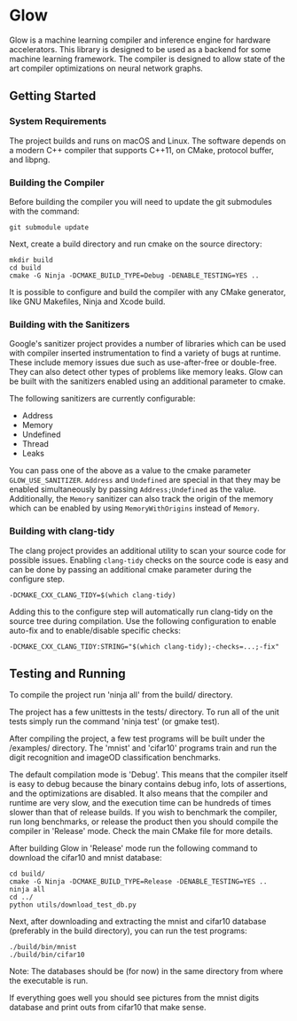 # Glow

Glow is a machine learning compiler and inference engine for hardware
accelerators. This library is designed to be used as a backend for some machine
learning framework. The compiler is designed to allow state of the art compiler
optimizations on neural network graphs.

## Getting Started

### System Requirements

The project builds and runs on macOS and Linux. The software depends on a modern
C++ compiler that supports C++11, on CMake, protocol buffer, and libpng.

### Building the Compiler

Before building the compiler you will need to update the git submodules with the
command:

  ```
  git submodule update
  ```

Next, create a build directory and run cmake on the source directory:

  ```
  mkdir build
  cd build
  cmake -G Ninja -DCMAKE_BUILD_TYPE=Debug -DENABLE_TESTING=YES ..
  ```

It is possible to configure and build the compiler with any CMake generator,
like GNU Makefiles, Ninja and Xcode build.

### Building with the Sanitizers

Google's sanitizer project provides a number of libraries which can be used with
compiler inserted instrumentation to find a variety of bugs at runtime.  These
include memory issues due such as use-after-free or double-free.  They can also
detect other types of problems like memory leaks.  Glow can be built with the
sanitizers enabled using an additional parameter to cmake.

The following sanitizers are currently configurable:

  - Address
  - Memory
  - Undefined
  - Thread
  - Leaks

You can pass one of the above as a value to the cmake parameter
`GLOW_USE_SANITIZER`.  `Address` and `Undefined` are special in that they may be
enabled simultaneously by passing `Address;Undefined` as the value.
Additionally, the `Memory` sanitizer can also track the origin of the memory
which can be enabled by using `MemoryWithOrigins` instead of `Memory`.

### Building with clang-tidy

The clang project provides an additional utility to scan your source code for
possible issues.  Enabling `clang-tidy` checks on the source code is easy and
can be done by passing an additional cmake parameter during the configure step.

  ```
  -DCMAKE_CXX_CLANG_TIDY=$(which clang-tidy)
  ```

Adding this to the configure step will automatically run clang-tidy on the
source tree during compilation. Use the following configuration to enable
auto-fix and to enable/disable specific checks:

  ```
  -DCMAKE_CXX_CLANG_TIDY:STRING="$(which clang-tidy);-checks=...;-fix"
  ```

## Testing and Running

To compile the project run 'ninja all' from the build/ directory.

The project has a few unittests in the tests/ directory. To run all of the unit
tests simply run the command 'ninja test' (or gmake test).

After compiling the project, a few test programs will be built under
the /examples/ directory. The 'mnist' and 'cifar10' programs train and run the
digit recognition and imageOD classification benchmarks.


The default compilation mode is 'Debug'. This means that the compiler itself is
easy to debug because the binary contains debug info, lots of assertions, and
the optimizations are disabled. It also means that the compiler and runtime are
very slow, and the execution time can be hundreds of times slower than that of
release builds. If you wish to benchmark the compiler, run long benchmarks, or
release the product then you should compile the compiler in 'Release' mode. Check
the main CMake file for more details.

After building Glow in 'Release' mode run the following command to download the
cifar10 and mnist database:

```
cd build/
cmake -G Ninja -DCMAKE_BUILD_TYPE=Release -DENABLE_TESTING=YES ..
ninja all
cd ../
python utils/download_test_db.py
```

Next, after downloading and extracting the mnist and cifar10 database
(preferably in the build directory), you can run the test programs:

```
./build/bin/mnist
./build/bin/cifar10
```

Note: The databases should be (for now) in the same directory from where the
executable is run.

If everything goes well you should see pictures from the mnist digits database
and print outs from cifar10 that make sense.

